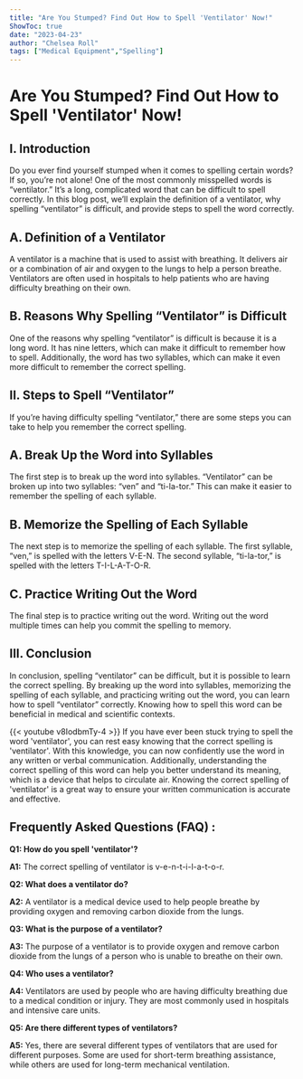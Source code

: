 ```yaml
---
title: "Are You Stumped? Find Out How to Spell 'Ventilator' Now!"
ShowToc: true 
date: "2023-04-23"
author: "Chelsea Roll" 
tags: ["Medical Equipment","Spelling"]
---
```

# Are You Stumped? Find Out How to Spell 'Ventilator' Now!

## I. Introduction
Do you ever find yourself stumped when it comes to spelling certain words? If so, you’re not alone! One of the most commonly misspelled words is “ventilator.” It’s a long, complicated word that can be difficult to spell correctly. In this blog post, we’ll explain the definition of a ventilator, why spelling “ventilator” is difficult, and provide steps to spell the word correctly. 

## A. Definition of a Ventilator
A ventilator is a machine that is used to assist with breathing. It delivers air or a combination of air and oxygen to the lungs to help a person breathe. Ventilators are often used in hospitals to help patients who are having difficulty breathing on their own. 

## B. Reasons Why Spelling “Ventilator” is Difficult
One of the reasons why spelling “ventilator” is difficult is because it is a long word. It has nine letters, which can make it difficult to remember how to spell. Additionally, the word has two syllables, which can make it even more difficult to remember the correct spelling. 

## II. Steps to Spell “Ventilator”
If you’re having difficulty spelling “ventilator,” there are some steps you can take to help you remember the correct spelling. 

## A. Break Up the Word into Syllables
The first step is to break up the word into syllables. “Ventilator” can be broken up into two syllables: “ven” and “ti-la-tor.” This can make it easier to remember the spelling of each syllable. 

## B. Memorize the Spelling of Each Syllable
The next step is to memorize the spelling of each syllable. The first syllable, “ven,” is spelled with the letters V-E-N. The second syllable, “ti-la-tor,” is spelled with the letters T-I-L-A-T-O-R. 

## C. Practice Writing Out the Word
The final step is to practice writing out the word. Writing out the word multiple times can help you commit the spelling to memory. 

## III. Conclusion
In conclusion, spelling “ventilator” can be difficult, but it is possible to learn the correct spelling. By breaking up the word into syllables, memorizing the spelling of each syllable, and practicing writing out the word, you can learn how to spell “ventilator” correctly. Knowing how to spell this word can be beneficial in medical and scientific contexts.

{{< youtube v8IodbmTy-4 >}} 
If you have ever been stuck trying to spell the word 'ventilator', you can rest easy knowing that the correct spelling is 'ventilator'. With this knowledge, you can now confidently use the word in any written or verbal communication. Additionally, understanding the correct spelling of this word can help you better understand its meaning, which is a device that helps to circulate air. Knowing the correct spelling of 'ventilator' is a great way to ensure your written communication is accurate and effective.

## Frequently Asked Questions (FAQ) :
**Q1: How do you spell 'ventilator'?**

**A1:** The correct spelling of ventilator is v-e-n-t-i-l-a-t-o-r.

**Q2: What does a ventilator do?**

**A2:** A ventilator is a medical device used to help people breathe by providing oxygen and removing carbon dioxide from the lungs.

**Q3: What is the purpose of a ventilator?**

**A3:** The purpose of a ventilator is to provide oxygen and remove carbon dioxide from the lungs of a person who is unable to breathe on their own.

**Q4: Who uses a ventilator?**

**A4:** Ventilators are used by people who are having difficulty breathing due to a medical condition or injury. They are most commonly used in hospitals and intensive care units.

**Q5: Are there different types of ventilators?**

**A5:** Yes, there are several different types of ventilators that are used for different purposes. Some are used for short-term breathing assistance, while others are used for long-term mechanical ventilation.





